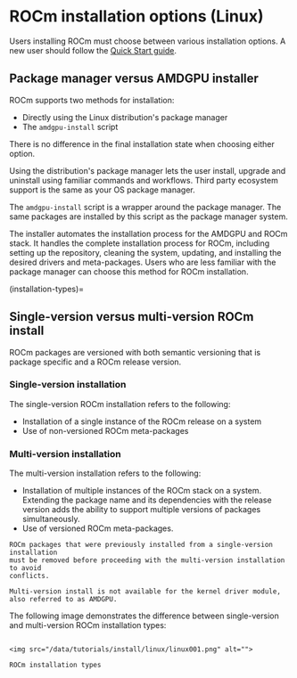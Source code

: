 # ROCm installation options (Linux)

Users installing ROCm must choose between various installation options. A new
user should follow the [Quick Start guide](../../quick-start/linux).

## Package manager versus AMDGPU installer

ROCm supports two methods for installation:

* Directly using the Linux distribution's package manager
* The `amdgpu-install` script

There is no difference in the final installation state when choosing either
option.

Using the distribution's package manager lets the user install,
upgrade and uninstall using familiar commands and workflows. Third party
ecosystem support is the same as your OS package manager.

The `amdgpu-install` script is a wrapper around the package manager. The same
packages are installed by this script as the package manager system.

The installer automates the installation process for the AMDGPU
and ROCm stack. It handles the complete installation process
for ROCm, including setting up the repository, cleaning the system, updating,
and installing the desired drivers and meta-packages. Users who are
less familiar with the package manager can choose this method for ROCm
installation.

(installation-types)=

## Single-version versus multi-version ROCm install

ROCm packages are versioned with both semantic versioning that is package
specific and a ROCm release version.

### Single-version installation

The single-version ROCm installation refers to the following:

* Installation of a single instance of the ROCm release on a system
* Use of non-versioned ROCm meta-packages

### Multi-version installation

The multi-version installation refers to the following:

* Installation of multiple instances of the ROCm stack on a system. Extending
  the package name and its dependencies with the release version adds the
  ability to support multiple versions of packages simultaneously.
* Use of versioned ROCm meta-packages.

```{attention}
ROCm packages that were previously installed from a single-version installation
must be removed before proceeding with the multi-version installation to avoid
conflicts.
```

```{note}
Multi-version install is not available for the kernel driver module, also referred to as AMDGPU.
```

The following image demonstrates the difference between single-version and
multi-version ROCm installation types:

```{figure-md} install-types

<img src="/data/tutorials/install/linux/linux001.png" alt="">

ROCm installation types
```
